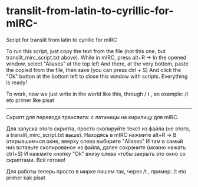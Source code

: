 # translit-from-latin-to-cyrillic-for-mIRC-
Script for translit from latin to cyrillic for mIRC

To run this script, just copy the text from the file (not this one, but translit_mirc_script.txt above).
While in mIRC, press alt+R -> In the opened window, select "Aliases" at the top left
And there, at the very bottom, paste the copied from the file, then save (you can press ctrl + S)
And click the "Ok" button at the bottom left to close this window with scripts.
Everything is ready!

To work, now we just write in the world like this, through / t , an example:
/t eto primer like pisat

**********************************************************************************************

Скрипт для перевода транслита: с латиницы на кирилицу для mIRC.

Для запуска этого скрипта, просто скопируйте текст из файла (не этого, а translit_mirc_script.txt выше). 
Находясь в mIRC нажмите alt+R -> В открывшим=ся окне, вверху слева выбирите "Aliases"
И там в самый низ вставьте скопированое из файла, далее сохраните (можно нажать ctrl+S) 
И нажмите кнопку "Ok" внизу слева чтобы закрыть это окно со скриптами.
Всё готово!

Для работы теперь просто в мирке пишем так, через /t , пример:
/t eto primer kak pisat


